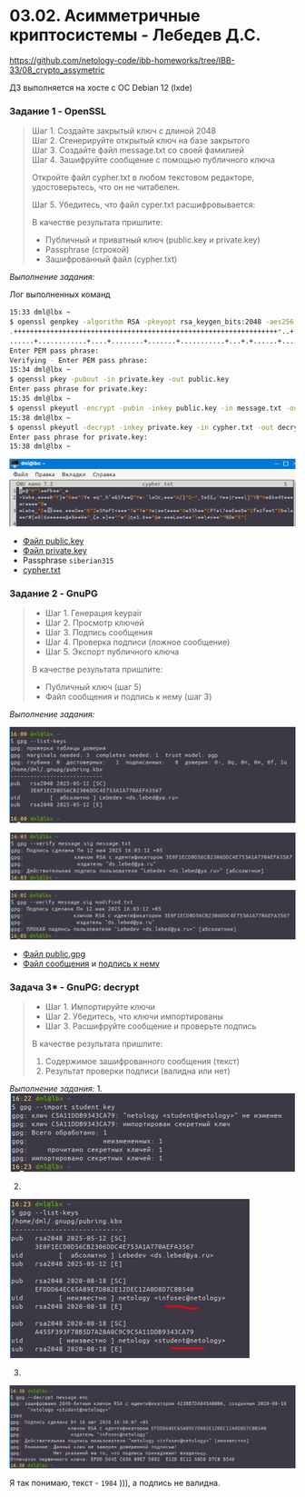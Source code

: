# 03.02. Асимметричные криптосистемы - Лебедев Д.С.

https://github.com/netology-code/ibb-homeworks/tree/IBB-33/08_crypto_assymetric

ДЗ выполняется на хосте с ОС Debian 12 (lxde)
### Задание 1 - OpenSSL
> Шаг 1. Создайте закрытый ключ с длиной 2048  
> Шаг 2. Сгенерируйте открытый ключ на базе закрытого  
> Шаг 3. Создайте файл message.txt со своей фамилией  
> Шаг 4. Зашифруйте сообщение с помощью публичного ключа
> 
> Откройте файл cypher.txt в любом текстовом редакторе, удостоверьтесь, что он не читабелен.
> 
> Шаг 5. Убедитесь, что файл cyper.txt расшифровывается:
> 
> В качестве результата пришлите:
> - Публичный и приватный ключ (public.key и private.key)
> - Passphrase (строкой)
> - Зашифрованный файл (cypher.txt)

*Выполнение задания:* 

Лог выполненных команд  
```sh
15:33 dml@lbx ~
$ openssl genpkey -algorithm RSA -pkeyopt rsa_keygen_bits:2048 -aes256 -out private.key
.+++++++++++++++++++++++++++++++++++++++++++++++++++++++++++++++++*..+...+..+.+..+....+......+........+.+......+...+.....+.+.....+......+...+.+..............+++++++++++++++++++++++++++++++++++++++++++++++++++++++++++++++++*.......+...........+....+......+.........+.....+++++++++++++++++++++++++++++++++++++++++++++++++++++++++++++++++
......+............+....+........+.......+...........+...+.+......+.....+...+.+......+++++++++++++++++++++++++++++++++++++++++++++++++++++++++++++++++*....+..+.+...........+..........+......+........+++++++++++++++++++++++++++++++++++++++++++++++++++++++++++++++++*.....+........+......+....+...........+...+.....................+....+++++++++++++++++++++++++++++++++++++++++++++++++++++++++++++++++
Enter PEM pass phrase:
Verifying - Enter PEM pass phrase:
15:34 dml@lbx ~
$ openssl pkey -pubout -in private.key -out public.key
Enter pass phrase for private.key:
15:35 dml@lbx ~
$ openssl pkeyutl -encrypt -pubin -inkey public.key -in message.txt -out cypher.txt
15:38 dml@lbx ~
$ openssl pkeyutl -decrypt -inkey private.key -in cypher.txt -out decrypted.txt
Enter pass phrase for private.key:
15:38 dml@lbx ~
```

![](_att/010302-01.png)  

- [Файл public.key](_att/010302/public.key)
- [Файл private.key](_att/010302/private.key)
- Passphrase `siberian315`
- [cypher.txt](_att/010302/cypher.txt)

### Задание 2 - GnuPG
> - Шаг 1. Генерация keypair
> - Шаг 2. Просмотр ключей
> - Шаг 3. Подпись сообщения
> - Шаг 4. Проверка подписи (ложное сообщение)
> - Шаг 5. Экспорт публичного ключа
> 
> В качестве результата пришлите:
> - Публичный ключ (шаг 5)
> - Файл сообщения и подпись к нему (шаг 3)

*Выполнение задания:* 

![](_att/010302-02.png)  

![](_att/010302-03.png)  

![](_att/010302-04.png)  

- [Файл public.gpg](_att/010302/public.gpg)
- [Файл сообщения](_att/010302/message.txt) и [подпись к нему](_att/010302/message.sig)

### Задача 3* - GnuPG: decrypt
> - Шаг 1. Импортируйте ключи
> - Шаг 2. Убедитесь, что ключи импортированы
> - Шаг 3. Расшифруйте сообщение и проверьте подпись
> 
> В качестве результата пришлите:
> 
> 1. Содержимое зашифрованного сообщения (текст)
> 2. Результат проверки подписи (валидна или нет)

*Выполнение задания:* 
1.   
![](_att/010302_03-01.png)  

2.   
![](_att/010302_03-02.png)

3.   
![](_att/010302_03-03.png)  

Я так понимаю, текст - `1984` ))), а подпись не валидна.